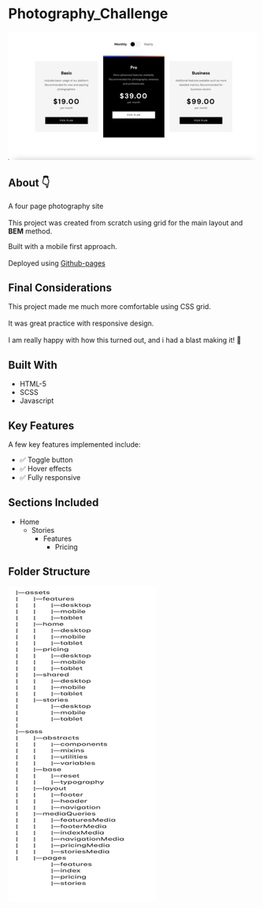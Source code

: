 # Photography_Challenge

![](assets/readme/photosnap-README-thumbnail.png)

## About :point_down:

A four page photography site  
<br>
This project was created from scratch using grid for the main layout and **BEM** method.

Built with a mobile first approach.
<br>
<br>
Deployed using [Github-pages](https://colinthedev.github.io/Photography_Challenge/)

## Final Considerations

This project made me much more comfortable using CSS grid.  
<br>
It was great practice with responsive design.
<br>
<br>
I am really happy with how this turned out, and i had a blast making it! :rocket:

## Built With 

* HTML-5
* SCSS
* Javascript

## Key Features

A few key features implemented include:
- :white_check_mark: Toggle button
- :white_check_mark: Hover effects
- :white_check_mark: Fully responsive

## Sections Included

- Home
  - Stories
    - Features
      - Pricing
      
## Folder Structure

![](assets/readme/photosnap-file-structure.png)
